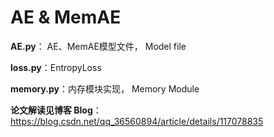# AE & MemAE
**AE.py**： AE、MemAE模型文件， Model file



**loss.py**：EntropyLoss



**memory.py**：内存模块实现， Memory Module



**论文解读见博客 Blog**：https://blog.csdn.net/qq_36560894/article/details/117078835


